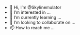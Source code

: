 - 👋 Hi, I’m @Skylinemulator
- 👀 I’m interested in ...
- 🌱 I’m currently learning ...
- 💞️ I’m looking to collaborate on ...
- 📫 How to reach me ...

<!---
Skylinemulator/Skylinemulator is a ✨ special ✨ repository because its `README.md` (this file) appears on your GitHub profile.
You can click the Preview link to take a look at your changes.
--->
